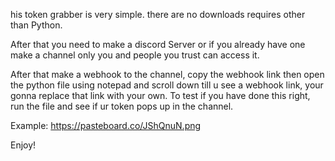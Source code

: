 his token grabber is very simple. there are no downloads requires other than Python. 



After that you need to make a discord Server or if you already have one make a channel only you and people you trust can
access it. 

After that make a webhook to the channel, copy the webhook link then open the python file using notepad and scroll down 
till u see a webhook link, your gonna replace that link with your own. To test if you have done this right, run the file
and see if ur token pops up in the channel.

Example: https://pasteboard.co/JShQnuN.png


Enjoy! 
